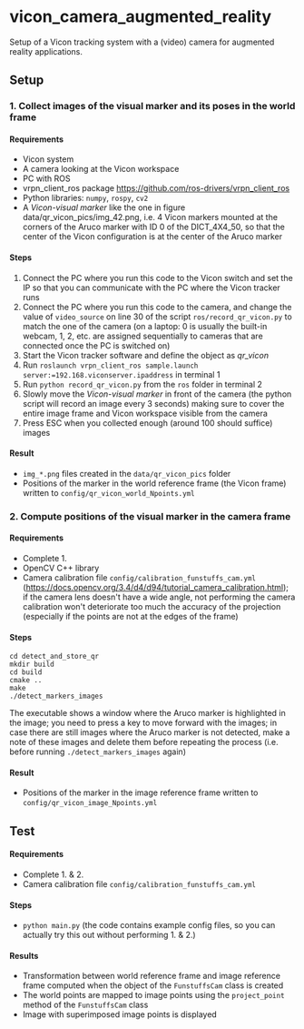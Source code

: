 # vicon_camera_augmented_reality
Setup of a Vicon tracking system with a (video) camera for augmented reality applications.

## Setup

### 1. Collect images of the visual marker and its poses in the world frame

#### Requirements
* Vicon system
* A camera looking at the Vicon workspace
* PC with ROS
* vrpn_client_ros package https://github.com/ros-drivers/vrpn_client_ros
* Python libraries: `numpy`, `rospy`, `cv2`
* A *Vicon-visual marker* like the one in figure data/qr_vicon_pics/img_42.png, i.e. 4 Vicon markers mounted at the corners of the Aruco marker with ID 0 of the DICT_4X4_50, so that the center of the Vicon configuration is at the center of the Aruco marker

#### Steps
1. Connect the PC where you run this code to the Vicon switch and set the IP so that you can communicate with the PC where the Vicon tracker runs
2. Connect the PC where you run this code to the camera, and change the value of `video_source` on line 30 of the script `ros/record_qr_vicon.py` to match the one of the camera (on a laptop: 0 is usually the built-in webcam, 1, 2, etc. are assigned sequentially to cameras that are connected once the PC is switched on)
3. Start the Vicon tracker software and define the object as *qr_vicon*
4. Run `roslaunch vrpn_client_ros sample.launch server:=192.168.viconserver.ipaddress` in terminal 1
5. Run `python record_qr_vicon.py` from the `ros` folder in terminal 2
6. Slowly move the *Vicon-visual marker* in front of the camera (the python script will record an image every 3 seconds) making sure to cover the entire image frame and Vicon workspace visible from the camera
7. Press ESC when you collected enough (around 100 should suffice) images

#### Result
* `img_*.png` files created in the `data/qr_vicon_pics` folder
* Positions of the marker in the world reference frame (the Vicon frame) written to `config/qr_vicon_world_Npoints.yml`

### 2. Compute positions of the visual marker in the camera frame

#### Requirements
* Complete 1.
* OpenCV C++ library
* Camera calibration file `config/calibration_funstuffs_cam.yml` (https://docs.opencv.org/3.4/d4/d94/tutorial_camera_calibration.html); if the camera lens doesn't have a wide angle, not performing the camera calibration won't deteriorate too much the accuracy of the projection (especially if the points are not at the edges of the frame)

#### Steps
```
cd detect_and_store_qr
mkdir build
cd build
cmake ..
make
./detect_markers_images
```
The executable shows a window where the Aruco marker is highlighted in the image; you need to press a key to move forward with the images; in case there are still images where the Aruco marker is not detected, make a note of these images and delete them before repeating the process (i.e. before running `./detect_markers_images` again)

#### Result
* Positions of the marker in the image reference frame written to `config/qr_vicon_image_Npoints.yml`

## Test

#### Requirements
* Complete 1. & 2.
* Camera calibration file `config/calibration_funstuffs_cam.yml`

#### Steps
* `python main.py` (the code contains example config files, so you can actually try this out without performing 1. & 2.)

#### Results
* Transformation between world reference frame and image reference frame computed when the object of the `FunstuffsCam` class is created
* The world points are mapped to image points using the `project_point` method of the `FunstuffsCam` class
* Image with superimposed image points is displayed
